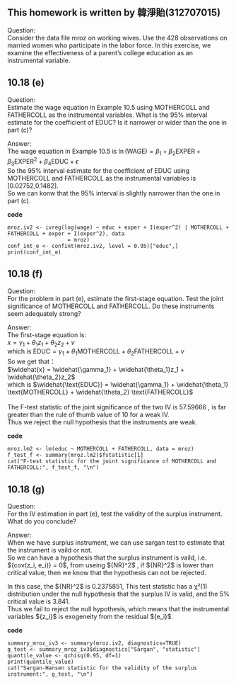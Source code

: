 ## This homework is written by 韓淨貽(312707015)

Question:\
Consider the data file mroz on working wives. Use the 428 observations on married women who participate in the labor force. In this exercise, we examine the effectiveness of a parent’s college education as an instrumental variable.

## 10.18 (e)

Question:\
Estimate the wage equation in Example 10.5 using MOTHERCOLL and FATHERCOLL as the instrumental variables. What is the 95% interval estimate for the coefficient of EDUC? Is it narrower or wider than the one in part (c)?

Answer:\
The wage equation in Example 10.5 is $\ln(\text{WAGE}) = \beta_1 + \beta_2 \text{EXPER} + \beta_3 \text{EXPER}^2 + \beta_4 \text{EDUC} + \epsilon$\
So the 95% interval estimate for the coefficient of EDUC using MOTHERCOLL and FATHERCOLL as the instrumental variables is [0.02752,0.1482].\
So we can konw that the 95% interval is slightly narrower than the one in part (c).

**code**

```
mroz.iv2 <- ivreg(log(wage) ~ educ + exper + I(exper^2) | MOTHERCOLL + FATHERCOLL + exper + I(exper^2), data
                   = mroz)
conf_int_e <- confint(mroz.iv2, level = 0.95)["educ",]
print(conf_int_e)

```

## 10.18 (f)

Question:\
For the problem in part (e), estimate the first-stage equation. Test the joint significance of MOTHERCOLL and FATHERCOLL. Do these instruments seem adequately strong?

Answer:\
The first-stage equation is:\
$x = \gamma_1 + \theta_1 z_1 + \theta_2 z_2 + v$\
which is $\text{EDUC} = \gamma_1 + \theta_1 \text{MOTHERCOLL} + \theta_2\text{FATHERCOLL} + v$\
So we get that：\
$\widehat{x} = \widehat{\gamma_1} + \widehat{\theta_1}z_1 + \widehat{\theta_2}z_2$\
which is $\widehat{\text{EDUC}} = \widehat{\gamma_1} + \widehat{\theta_1} \text{MOTHERCOLL} + \widehat{\theta_2} \text{FATHERCOLL}$\
\
The F-test statistic of the joint significance of the two IV is 57.59666 , is far greater than the rule of thumb value of 10 for a weak IV.\
Thus we reject the null hypothesis that the instruments are weak.

**code**

```
mroz.lm2 <- lm(educ ~ MOTHERCOLL + FATHERCOLL, data = mroz)
f_test_f <- summary(mroz.lm2)$fstatistic[1]
cat("F-test statistic for the joint significance of MOTHERCOLL and FATHERCOLL:", f_test_f, "\n")

```

## 10.18 (g)

Question:\
For the IV estimation in part (e), test the validity of the surplus instrument. What do you conclude?

Answer:\
When we have surplus instrument, we can use sargan test to estimate that the instrument is vaild or not.\
So we can have a hypothesis that the surplus instrument is vaild, i.e. $\{cov(z_i, e_i)} = 0$, from useing $\{NR}^2$ , if $\{NR}^2$ is lower than critical value,
then we know that the hypothesis can not be rejected.

In this case, the $\{NR}^2$ is 0.2375851, This test statistic has a χ²(1) distribution under the null hypothesis that the surplus IV is valid,
and the 5% critical value is 3.841. \
Thus we fail to reject the null hypothesis, which means that the instrumental variables $\{z_i}$ is exogeneity from the residual $\{e_i}$.

**code**

```
summary_mroz_iv3 <- summary(mroz.iv2, diagnostics=TRUE)
g_test <- summary_mroz_iv3$diagnostics["Sargan", "statistic"]
quantile_value <- qchisq(0.95, df=1) 
print(quantile_value)
cat("Sargan-Hansen statistic for the validity of the surplus instrument:", g_test, "\n")

```
